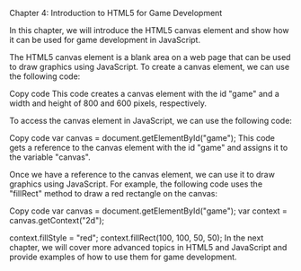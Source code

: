 Chapter 4: Introduction to HTML5 for Game Development

In this chapter, we will introduce the HTML5 canvas element and show how it can be used for game development in JavaScript.

The HTML5 canvas element is a blank area on a web page that can be used to draw graphics using JavaScript. To create a canvas element, we can use the following code:

Copy code
<canvas id="game" width="800" height="600"></canvas>
This code creates a canvas element with the id "game" and a width and height of 800 and 600 pixels, respectively.

To access the canvas element in JavaScript, we can use the following code:

Copy code
var canvas = document.getElementById("game");
This code gets a reference to the canvas element with the id "game" and assigns it to the variable "canvas".

Once we have a reference to the canvas element, we can use it to draw graphics using JavaScript. For example, the following code uses the "fillRect" method to draw a red rectangle on the canvas:

Copy code
var canvas = document.getElementById("game");
var context = canvas.getContext("2d");

context.fillStyle = "red";
context.fillRect(100, 100, 50, 50);
In the next chapter, we will cover more advanced topics in HTML5 and JavaScript and provide examples of how to use them for game development.